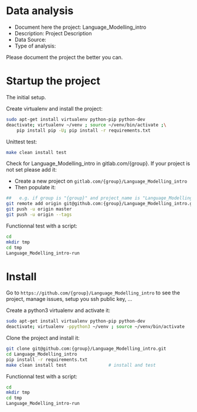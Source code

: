 # Data analysis
- Document here the project: Language_Modelling_intro
- Description: Project Description
- Data Source:
- Type of analysis:

Please document the project the better you can.

# Startup the project

The initial setup.

Create virtualenv and install the project:
```bash
sudo apt-get install virtualenv python-pip python-dev
deactivate; virtualenv ~/venv ; source ~/venv/bin/activate ;\
    pip install pip -U; pip install -r requirements.txt
```

Unittest test:
```bash
make clean install test
```

Check for Language_Modelling_intro in gitlab.com/{group}.
If your project is not set please add it:

- Create a new project on `gitlab.com/{group}/Language_Modelling_intro`
- Then populate it:

```bash
##   e.g. if group is "{group}" and project_name is "Language_Modelling_intro"
git remote add origin git@github.com:{group}/Language_Modelling_intro.git
git push -u origin master
git push -u origin --tags
```

Functionnal test with a script:

```bash
cd
mkdir tmp
cd tmp
Language_Modelling_intro-run
```

# Install

Go to `https://github.com/{group}/Language_Modelling_intro` to see the project, manage issues,
setup you ssh public key, ...

Create a python3 virtualenv and activate it:

```bash
sudo apt-get install virtualenv python-pip python-dev
deactivate; virtualenv -ppython3 ~/venv ; source ~/venv/bin/activate
```

Clone the project and install it:

```bash
git clone git@github.com:{group}/Language_Modelling_intro.git
cd Language_Modelling_intro
pip install -r requirements.txt
make clean install test                # install and test
```
Functionnal test with a script:

```bash
cd
mkdir tmp
cd tmp
Language_Modelling_intro-run
```
